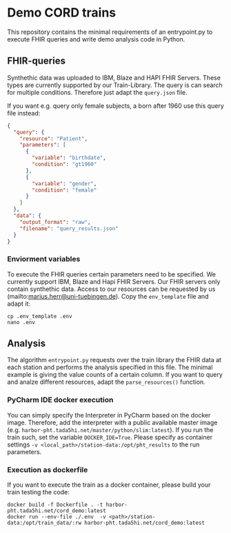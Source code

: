 # Demo CORD trains
This repository contains the minimal requirements of an entrypoint.py to execute FHIR queries
and write demo analysis code in Python.


## FHIR-queries
Synthethic data was uploaded to IBM, Blaze and HAPI FHIR Servers. These types are currently supported by our Train-Library.
The query is can search for multiple conditions. Therefore just adapt the ``query.json`` file.

If you want e.g. query only female subjects, a born after 1960 use this query file instead:

````json
{
  "query": {
    "resource": "Patient",
    "parameters": [
      {
        "variable": "birthdate",
        "condition": "gt1960"
      },
      {
        "variable": "gender",
        "condition": "female"
      }
    ]
  },
  "data": {
    "output_format": "raw",
    "filename": "query_results.json"
  }
}
````
### Enviorment variables
To execute the FHIR queries certain parameters need to be specified. We currently support IBM, Blaze and Hapi FHIR Servers.
Our FHIR servers only contain synthethic data. Access to our resources can be requested by us (mailto:marius.herr@uni-tuebingen.de).
Copy the ``env_template`` file and adapt it:
```shell
cp .env_template .env
nano .env
```
## Analysis
The algorithm ``entrypoint.py`` requests over the train library the FHIR data at each station and performs the analysis
specified in this file. The minimal example is giving the value counts of a certain column. If you want to query and analze
different resources, adapt the `parse_resources()` function.

### PyCharm IDE docker execution
You can simply specify the Interpreter in PyCharm based on the docker image. Therefore, add the interpreter with a public available
master image (e.g. ``harbor-pht.tada5hi.net/master/python/slim:latest``). If you run the train such, set the variable `DOCKER_IDE=True`.
Please specify as container settings `-v <local_path>/station-data:/opt/pht_results` to the run parameters.

### Execution as dockerfile
If you want to execute the train as a docker container, please build your train testing the code:
````shell
docker build -f Dockerfile . -t harbor-pht.tada5hi.net/cord_demo:latest
docker run --env-file ./.env  -v <path>/station-data:/opt/train_data/:rw harbor-pht.tada5hi.net/cord_demo:latest
````